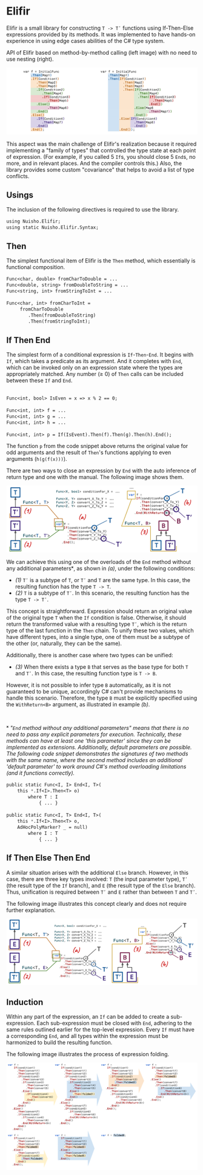 # Elifir

Elifir is a small library for constructing `T -> Tʹ` functions using If-Then-Else expressions provided by its methods. 
It was implemented to have hands-on experience in using edge cases abilities of the C# type system.

API of Elifir based on method-by-method calling (left image) with no need to use nesting (right).

![nesting and in line comparison](https://raw.githubusercontent.com/nu-i-sho/Elifir/refs/heads/main/readme_img/001.svg)

This aspect was the main challenge of Elifir's realization because it required implementing a "family of types" that controlled the type state at each point of expression. 
(For example, if you called 5 `If`s, you should close 5 `End`s, no more, and in relevant places. And the compiler controls this.) 
Also, the library provides some custom "covariance" that helps to avoid a list of type conflicts. 

## Usings
The inclusion of the following directives is required to use the library.

```CSharp
using Nuisho.Elifir;
using static Nuisho.Elifir.Syntax;
```

## Then
The simplest functional item of Elifir is the `Then` method, which essentially is functional composition.

```CSharp
Func<char, double> fromCharToDouble = ...
Func<double, string> fromDoubleToString = ...
Func<string, int> fromStringToInt = ...

Func<char, int> fromCharToInt =
     fromCharToDouble
        .Then(fromDoubleToString)
        .Then(fromStringToInt);
```
## If Then End
The simplest form of a conditional expression is `If`-`Then`-`End`.
It begins with `If`, which takes a predicate as its argument.
And it completes with `End`, which can be invoked only on an expression state where the types are appropriately matched.
Any number (≥ 0) of `Then` calls can be included between these `If` and `End`. 

```CSharp

Func<int, bool> IsEven = x => x % 2 == 0;

Func<int, int> f = ...
Func<int, int> g = ...
Func<int, int> h = ...

Func<int, int> p = If(IsEvent).Then(f).Then(g).Then(h).End();
```
The function `p` from the code snippet above returns the original value for odd arguments and the result of `Then`'s functions applying to even arguments (`h(g(f(x)))`).

There are two ways to close an expression by `End` with the auto inference of return type and one with the manual.
The following image shows them.

![if-then end options](https://raw.githubusercontent.com/nu-i-sho/Elifir/refs/heads/main/readme_img/002.svg)

We can achieve this using one of the overloads of the `End` method without any additional parameters**ˣ**, as shown in *(a)*, under the following conditions:
  * *(1)* `Tʹ` is a subtype of `T`, or `Tʹ` and `T` are the same type. In this case, the resulting function has the type `T -> T`.
  * *(2)* `T` is a subtype of `Tʹ`. In this scenario, the resulting function has the type `T -> Tʹ`.

This concept is straightforward. Expression should return an original value of the original type `T` when the `If` condition is false. 
Otherwise, it should return the transformed value with a resulting type `Tʹ`, which is the return type of the last function in the `Then` chain.
To unify these two values, which have different types, into a single type, one of them must be a subtype of the other (or, naturally, they can be the same).

Additionally, there is another case where two types can be unified:
  * *(3)* When there exists a type `B` that serves as the base type for both `T` and `Tʹ`. In this case, the resulting function type is `T -> B`.

However, it is not possible to infer type `B` automatically, as it is not guaranteed to be unique, accordingly C# can't provide mechanisms to handle this scenario. 
Therefore, the type `B` must be explicitly specified using the `WithReturn<B>` argument, as illustrated in example *(b)*.

</br>

**ˣ** *"`End` method without any additional parameters" means that there is no need to pass any explicit parameters for execution.
Technically, these methods can have at least one 'this parameter' since they can be implemented as extensions. 
Additionally, default parameters are possible. The following code snippet demonstrates the signatures of two methods with the same name, 
where the second method includes an additional 'default parameter' to work around C#'s method overloading limitations (and it functions correctly).*

```CSharp
public static Func<I, I> End<I, T>(
    this ˣ.If<I>.Then<T> o)
        where T : I
            { ... }

public static Func<I, T> End<I, T>(
    this ˣ.If<I>.Then<T> o,
    AdHocPolyMarker? _ = null)
        where I : T
            { ... }
```

## If Then Else Then End

A similar situation arises with the additional `Else` branch. 
However, in this case, there are three key types involved: `T` (the input parameter type), `Tʹ` (the result type of the `If` branch), and `E` (the result type of the `Else` branch). 
Thus, unification is required between `Tʹ` and `E` rather than between `T` and `Tʹ`.

The following image illustrates this concept clearly and does not require further explanation.

![if-then-else end options](https://raw.githubusercontent.com/nu-i-sho/Elifir/refs/heads/main/readme_img/003.svg)

## Induction

Within any part of the expression, an `If` can be added to create a sub-expression. 
Each sub-expression must be closed with `End`, adhering to the same rules outlined earlier for the top-level expression. 
Every `If` must have a corresponding `End`, and all types within the expression must be harmonized to build the resulting function.

The following image illustrates the process of expression folding.

![expression folding](https://raw.githubusercontent.com/nu-i-sho/Elifir/refs/heads/main/readme_img/004.svg)



 
 
     
   
